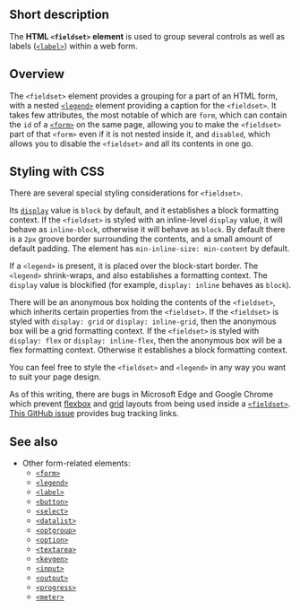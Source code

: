 ## Short description

The **HTML `<fieldset>` element** is used to group several controls as
well as labels ([`<label>`](/en-US/docs/Web/HTML/Element/label))
within a web form.

## Overview

The `<fieldset>` element provides a grouping
for a part of an HTML form, with a nested
[`<legend>`](/en-US/docs/Web/HTML/Element/legend)
element providing a caption for the `<fieldset>`. It takes few
attributes, the most notable of which are `form`, which can contain the
`id` of a [`<form>`](/en-US/docs/Web/HTML/Element/form)
on the same page, allowing you to make the `<fieldset>` part of that
`<form>` even if it is not nested inside it, and `disabled`, which
allows you to disable the `<fieldset>` and all its contents in one go.

## Styling with CSS

There are several special styling considerations for `<fieldset>`.

Its [`display`](/en-US/docs/Web/CSS/display)
value is `block` by default, and it establishes a block formatting
context. If the `<fieldset>` is styled with an inline-level `display`
value, it will behave as `inline-block`, otherwise it will behave as
`block`. By default there is a `2px` groove border surrounding the
contents, and a small amount of default padding. The element has
`min-inline-size: min-content` by default.

If a `<legend>` is present, it is placed over the block-start border.
The `<legend>` shrink-wraps, and also establishes a formatting context.
The `display` value is blockified (for example, `display: inline`
behaves as `block`).

There will be an anonymous box holding the contents of the `<fieldset>`,
which inherits certain properties from the `<fieldset>`. If the
`<fieldset>` is styled with `display: grid` or `display: inline-grid`,
then the anonymous box will be a grid formatting context. If the
`<fieldset>` is styled with `display: flex` or `display: inline-flex`,
then the anonymous box will be a flex formatting context. Otherwise it
establishes a block formatting context.

You can feel free to style the `<fieldset>` and `<legend>` in any way
you want to suit your page design.

As of this writing, there are bugs in Microsoft Edge and
Google Chrome which prevent [flexbox](/en-US/docs/Glossary/Flexbox) and
[grid](/en-US/docs/Web/CSS/CSS_Grid_Layout) layouts from being used
inside a
[`<fieldset>`](/en-US/docs/Web/HTML/Element/fieldset).
[This GitHub issue](https://github.com/w3c/csswg-drafts/issues/321)
provides bug tracking links.

## See also

- Other form-related elements:
  - [`<form>`](/en-US/docs/Web/HTML/Element/form)
  - [`<legend>`](/en-US/docs/Web/HTML/Element/legend)
  - [`<label>`](/en-US/docs/Web/HTML/Element/label)
  - [`<button>`](/en-US/docs/Web/HTML/Element/button)
  - [`<select>`](/en-US/docs/Web/HTML/Element/select)
  - [`<datalist>`](/en-US/docs/Web/HTML/Element/datalist)
  - [`<optgroup>`](/en-US/docs/Web/HTML/Element/optgroup)
  - [`<option>`](/en-US/docs/Web/HTML/Element/option)
  - [`<textarea>`](/en-US/docs/Web/HTML/Element/textarea)
  - [`<keygen>`](/en-US/docs/Web/HTML/Element/keygen)
  - [`<input>`](/en-US/docs/Web/HTML/Element/input)
  - [`<output>`](/en-US/docs/Web/HTML/Element/output)
  - [`<progress>`](/en-US/docs/Web/HTML/Element/progress)
  - [`<meter>`](/en-US/docs/Web/HTML/Element/meter)

